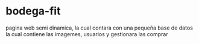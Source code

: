 # bodega-fit
pagina web semi dinamica, la cual contara con una pequeña base de datos la cual contiene las imagemes, usuarios y gestionara las comprar  

